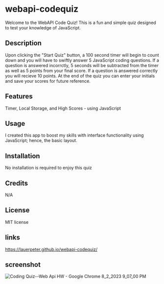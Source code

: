 # webapi-codequiz

Welcome to the WebAPI Code Quiz! This is a fun and simple quiz designed to test your knowledge of JavaScript. 

## Description 

Upon clicking the "Start Quiz" button, a 100 second timer will begin to count down and you will have to swiftly answer 5 JavaScript coding questions. If a question is answered incorrctly, 5 seconds will be subtracted from the timer as well as 5 points from your final score. If a question is answered correctly you will recieve 10 points. At the end of the quiz you can enter your initials and save your scores for future reference. 

## Features

Timer, Local Storage, and High Scores - using JavaScript

## Usage 

I created this app to boost my skills with interface functionality using JavaScript; hence, the basic layout.

## Installation

No installation is required to enjoy this quiz
 

## Credits

N/A

## License

MIT license 


## links

https://lauerpeter.github.io/webapi-codequiz/

## screenshot
![Coding Quiz--Web Api HW - Google Chrome 8_2_2023 9_07_00 PM](https://github.com/LauerPeter/webapi-codequiz/assets/135652706/d6349131-73e5-48aa-9833-66d4b122d392)

